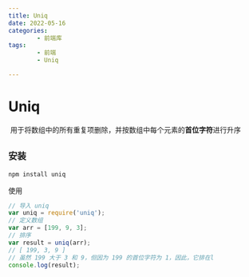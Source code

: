 ```yaml
---
title: Uniq
date: 2022-05-16
categories:
        - 前端库
tags:
        - 前端
        - Uniq

---
```


# Uniq

‎ 用于将数组中的所有重复项删除，并按数组中每个元素的**首位字符**进行升序

## `安装`

```sh
npm install uniq
```

使用

```js
// 导入 uniq
var uniq = require('uniq');
// 定义数组
var arr = [199, 9, 3];
// 排序
var result = uniq(arr);
// [ 199, 3, 9 ]
// 虽然 199 大于 3 和 9，但因为 199 的首位字符为 1，因此，它排在l
console.log(result);
```

